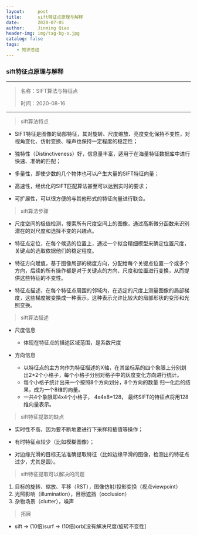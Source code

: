 ```yaml
---
layout:     post
title:      sift特征点原理与解释
date:       2020-07-05
author:     Jinming Qiao
header-img: img/tag-bg-o.jpg
catalog: false
tags:
    - 知识总结
---
```



### sift特征点原理与解释 ###

---

> 名称：SIFT算法与特征点
>
> 时间：2020-08-16

---



> sift算法特点

- SIFT特征是图像的局部特征，其对旋转、尺度缩放、亮度变化保持不变性，对视角变化、仿射变换、噪声也保持一定程度的稳定性；

- 独特性（Distinctiveness）好，信息量丰富，适用于在海量特征数据库中进行快速、准确的匹配；
- 多量性，即使少数的几个物体也可以产生大量的SIFT特征向量；
- 高速性，经优化的SIFT匹配算法甚至可以达到实时的要求；
- 可扩展性，可以很方便的与其他形式的特征向量进行联合。



> sift算法步骤

- 尺度空间的极值检测，搜索所有尺度空间上的图像，通过高斯微分函数来识别潜在的对尺度和选择不变的兴趣点。

- 特征点定位，在每个候选的位置上，通过一个拟合精细模型来确定位置尺度，关键点的选取依据他们的稳定程度。

- 特征方向赋值，基于图像局部的梯度方向，分配给每个关键点位置一个或多个方向，后续的所有操作都是对于关键点的方向、尺度和位置进行变换，从而提供这些特征的不变性。

- 特征点描述，在每个特征点周围的邻域内，在选定的尺度上测量图像的局部梯度，这些梯度被变换成一种表示，这种表示允许比较大的局部形状的变形和光照变换。



> sift算法描述

- 尺度信息
  - 体现在特征点的描述区域范围，是系数尺度

- 方向信息
  - 以特征点的主方向作为特征描述的X轴，在其坐标系的四个象限上分别划出2*2个小格子，每个小格子分别对格子中的灰度变化方向进行统计。
  - 每个小格子统计出来一个按照8个方向划分，8个方向的数量 归一化后的结果，成为一个8维的向量。
  - 一共4个象限即4x4个小格子， 4x4x8=128， 最终SIFT的特征点将用128维向量表示。



>sift特征提取的缺点

- 实时性不高，因为要不断地要进行下采样和插值等操作；

- 有时特征点较少（比如模糊图像）；

- 对边缘光滑的目标无法准确提取特征（比如边缘平滑的图像，检测出的特征点过少，尤其是圆）。



>sift特征提取可以解决的问题

1. 目标的旋转、缩放、平移（RST），图像仿射/投影变换（视点viewpoint）
3. 光照影响（illumination），目标遮挡（occlusion）
5. 杂物场景（clutter），噪声



> 拓展

- sift -> (10倍)surf ->  (10倍)orb[没有解决尺度/旋转不变性]